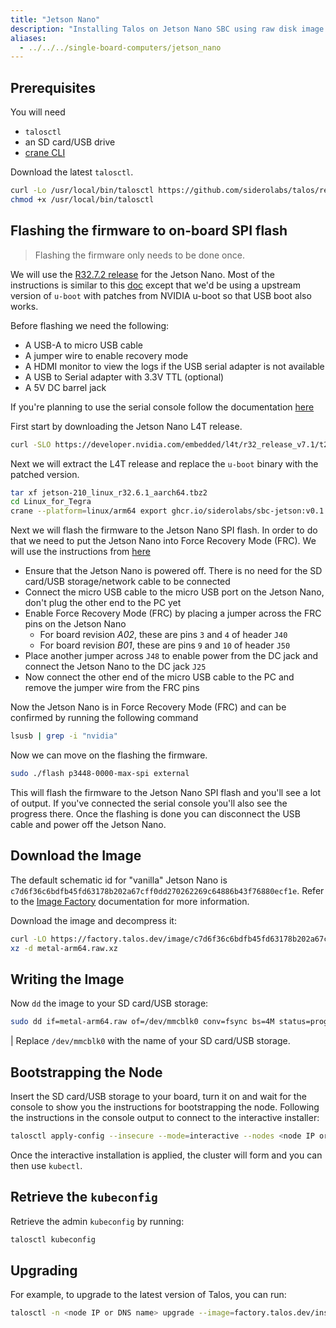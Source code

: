```yaml
---
title: "Jetson Nano"
description: "Installing Talos on Jetson Nano SBC using raw disk image."
aliases:
  - ../../../single-board-computers/jetson_nano
---
```


## Prerequisites

You will need

- `talosctl`
- an SD card/USB drive
- [crane CLI](https://github.com/google/go-containerregistry/releases)

Download the latest `talosctl`.

```bash
curl -Lo /usr/local/bin/talosctl https://github.com/siderolabs/talos/releases/download/{{< release >}}/talosctl-$(uname -s | tr "[:upper:]" "[:lower:]")-amd64
chmod +x /usr/local/bin/talosctl
```

## Flashing the firmware to on-board SPI flash

> Flashing the firmware only needs to be done once.

We will use the [R32.7.2 release](https://developer.nvidia.com/embedded/l4t/r32_release_v7.1/t210/jetson-210_linux_r32.7.2_aarch64.tbz2) for the Jetson Nano.
Most of the instructions is similar to this [doc](https://nullr0ute.com/2020/11/installing-fedora-on-the-nvidia-jetson-nano/) except that we'd be using a upstream version of `u-boot` with patches from NVIDIA u-boot so that USB boot also works.

Before flashing we need the following:

- A USB-A to micro USB cable
- A jumper wire to enable recovery mode
- A HDMI monitor to view the logs if the USB serial adapter is not available
- A USB to Serial adapter with 3.3V TTL (optional)
- A 5V DC barrel jack

If you're planning to use the serial console follow the documentation [here](https://www.jetsonhacks.com/2019/04/19/jetson-nano-serial-console/)

First start by downloading the Jetson Nano L4T release.

```bash
curl -SLO https://developer.nvidia.com/embedded/l4t/r32_release_v7.1/t210/jetson-210_linux_r32.7.2_aarch64.tbz2
```

Next we will extract the L4T release and replace the `u-boot` binary with the patched version.

```bash
tar xf jetson-210_linux_r32.6.1_aarch64.tbz2
cd Linux_for_Tegra
crane --platform=linux/arm64 export ghcr.io/siderolabs/sbc-jetson:v0.1.0 - | tar xf - --strip-components=4 -C bootloader/t210ref/p3450-0000/ artifacts/arm64/u-boot/jetson_nano/u-boot.bin
```

Next we will flash the firmware to the Jetson Nano SPI flash.
In order to do that we need to put the Jetson Nano into Force Recovery Mode (FRC).
We will use the instructions from [here](https://developer.download.nvidia.com/embedded/L4T/r32_Release_v4.4/r32_Release_v4.4-GMC3/T210/l4t_quick_start_guide.txt)

- Ensure that the Jetson Nano is powered off.
There is no need for the SD card/USB storage/network cable to be connected
- Connect the micro USB cable to the micro USB port on the Jetson Nano, don't plug the other end to the PC yet
- Enable Force Recovery Mode (FRC) by placing a jumper across the FRC pins on the Jetson Nano
  - For board revision *A02*, these are pins `3` and `4` of header `J40`
  - For board revision *B01*, these are pins `9` and `10` of header `J50`
- Place another jumper across `J48` to enable power from the DC jack and connect the Jetson Nano to the DC jack `J25`
- Now connect the other end of the micro USB cable to the PC and remove the jumper wire from the FRC pins

Now the Jetson Nano is in Force Recovery Mode (FRC) and can be confirmed by running the following command

```bash
lsusb | grep -i "nvidia"
```

Now we can move on the flashing the firmware.

```bash
sudo ./flash p3448-0000-max-spi external
```

This will flash the firmware to the Jetson Nano SPI flash and you'll see a lot of output.
If you've connected the serial console you'll also see the progress there.
Once the flashing is done you can disconnect the USB cable and power off the Jetson Nano.

## Download the Image

The default schematic id for "vanilla" Jetson Nano is `c7d6f36c6bdfb45fd63178b202a67cff0dd270262269c64886b43f76880ecf1e`.
Refer to the [Image Factory](/../../../learn-more/image-factory) documentation for more information.

Download the image and decompress it:

```bash
curl -LO https://factory.talos.dev/image/c7d6f36c6bdfb45fd63178b202a67cff0dd270262269c64886b43f76880ecf1e/{{< release >}}/metal-arm64.raw.xz
xz -d metal-arm64.raw.xz
```

## Writing the Image

Now `dd` the image to your SD card/USB storage:

```bash
sudo dd if=metal-arm64.raw of=/dev/mmcblk0 conv=fsync bs=4M status=progress
```

| Replace `/dev/mmcblk0` with the name of your SD card/USB storage.

## Bootstrapping the Node

Insert the SD card/USB storage to your board, turn it on and wait for the console to show you the instructions for bootstrapping the node.
Following the instructions in the console output to connect to the interactive installer:

```bash
talosctl apply-config --insecure --mode=interactive --nodes <node IP or DNS name>
```

Once the interactive installation is applied, the cluster will form and you can then use `kubectl`.

## Retrieve the `kubeconfig`

Retrieve the admin `kubeconfig` by running:

```bash
talosctl kubeconfig
```

## Upgrading

For example, to upgrade to the latest version of Talos, you can run:

```bash
talosctl -n <node IP or DNS name> upgrade --image=factory.talos.dev/installer/c7d6f36c6bdfb45fd63178b202a67cff0dd270262269c64886b43f76880ecf1e:{{< release >}}
```
